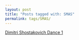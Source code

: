 ```yaml
---
layout: post
title: "Posts tagged with: SMAS"
permalink: tags/SMAS/
---
```

[Dimitri Shostakovich Dance 1](/2012/01/dimitri-shostakovich-dance-1)
